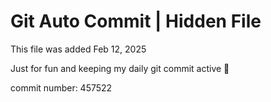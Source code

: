 # Git Auto Commit | Hidden File

This file was added Feb 12, 2025

Just for fun and keeping my daily git commit active 🤪

commit number: 457522
